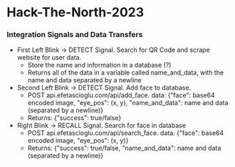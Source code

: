 # Hack-The-North-2023


### Integration Signals and Data Transfers
- First Left Blink -> DETECT Signal. Search for QR Code and scrape website for user data.
    - Store the name and information in a database (?)
    - Returns all of the data in a variable called name_and_data, with the name and data separated by a newline
- Second Left Blink -> DETECT Signal. Add face to database. 
    - POST api.efetascioglu.com/api/add_face.  data: {"face": base64 encoded image, "eye_pos": (x, y), "name_and_data": name and data (separated by a newline)}
    - Returns: {"success": true/false}
- Right Blink -> RECALL Signal. Search for face in database
    - POST api.efetascioglu.com/api/search_face.  data: {"face": base64 encoded image, "eye_pos": (x, y)}
    - Returns: {"success": true/false, "name_and_data": name and data (separated by a newline)}